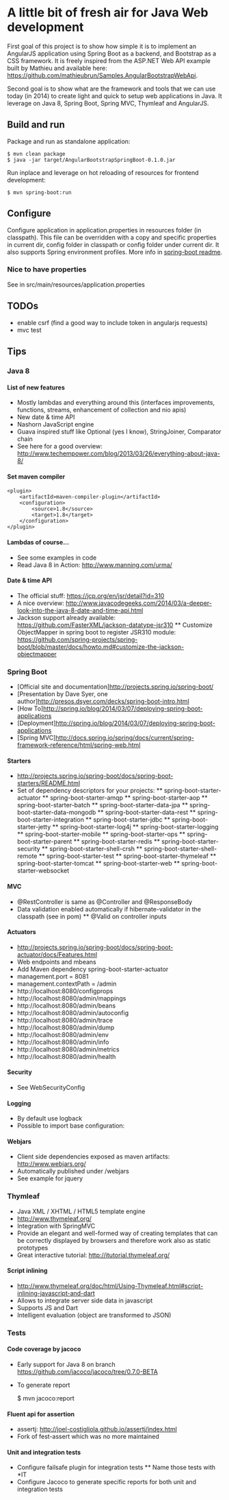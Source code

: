 # A little bit of fresh air for Java Web development

First goal of this project is to show how simple it is to implement an AngularJS application using Spring Boot as a backend,
and Bootstrap as a CSS framework. It is freely inspired from the ASP.NET Web API example built by Mathieu and available
here: https://github.com/mathieubrun/Samples.AngularBootstrapWebApi.

Second goal is to show what are the framework and tools that we can use today (in 2014) to create light and quick to setup
web applications in Java. It leverage on Java 8, Spring Boot, Spring MVC, Thymleaf and AngularJS.

## Build and run
Package and run as standalone application:

    $ mvn clean package
    $ java -jar target/AngularBootstrapSpringBoot-0.1.0.jar

Run inplace and leverage on hot reloading of resources for frontend development:

    $ mvn spring-boot:run

## Configure
Configure application in application.properties in resources folder (in classpath). This file can be overridden with
a copy and specific properties in current dir, config folder in classpath or config folder under current dir. It also
supports Spring environment profiles.
More info in [spring-boot readme](http://projects.spring.io/spring-boot/docs/spring-boot/README.html#toc_6).

### Nice to have properties
See in src/main/resources/application.properties

## TODOs
* enable csrf (find a good way to include token in angularjs requests)
* mvc test

## Tips

### Java 8

#### List of new features
* Mostly lambdas and everything around this (interfaces improvements, functions, streams, enhancement of collection and nio apis)
* New date & time API
* Nashorn JavaScript engine
* Guava inspired stuff like Optional (yes I know), StringJoiner, Comparator chain
* See here for a good overview: http://www.techempower.com/blog/2013/03/26/everything-about-java-8/

#### Set maven compiler
    <plugin>
        <artifactId>maven-compiler-plugin</artifactId>
        <configuration>
            <source>1.8</source>
            <target>1.8</target>
        </configuration>
    </plugin>

#### Lambdas of course...
* See some examples in code
* Read Java 8 in Action: http://www.manning.com/urma/

#### Date & time API
* The official stuff: https://jcp.org/en/jsr/detail?id=310
* A nice overview: http://www.javacodegeeks.com/2014/03/a-deeper-look-into-the-java-8-date-and-time-api.html
* Jackson support already available: https://github.com/FasterXML/jackson-datatype-jsr310
** Customize ObjectMapper in spring boot to register JSR310 module: https://github.com/spring-projects/spring-boot/blob/master/docs/howto.md#customize-the-jackson-objectmapper

### Spring Boot
* [Official site and documentation]http://projects.spring.io/spring-boot/
* [Presentation by Dave Syer, one author]http://presos.dsyer.com/decks/spring-boot-intro.html
* [How To]http://spring.io/blog/2014/03/07/deploying-spring-boot-applications
* [Deployment]http://spring.io/blog/2014/03/07/deploying-spring-boot-applications
* [Spring MVC]http://docs.spring.io/spring/docs/current/spring-framework-reference/html/spring-web.html

#### Starters
* http://projects.spring.io/spring-boot/docs/spring-boot-starters/README.html
* Set of dependency descriptors for your projects:
** spring-boot-starter-actuator
** spring-boot-starter-amqp
** spring-boot-starter-aop
** spring-boot-starter-batch
** spring-boot-starter-data-jpa
** spring-boot-starter-data-mongodb
** spring-boot-starter-data-rest
** spring-boot-starter-integration
** spring-boot-starter-jdbc
** spring-boot-starter-jetty
** spring-boot-starter-log4j
** spring-boot-starter-logging
** spring-boot-starter-mobile
** spring-boot-starter-ops
** spring-boot-starter-parent
** spring-boot-starter-redis
** spring-boot-starter-security
** spring-boot-starter-shell-crsh
** spring-boot-starter-shell-remote
** spring-boot-starter-test
** spring-boot-starter-thymeleaf
** spring-boot-starter-tomcat
** spring-boot-starter-web
** spring-boot-starter-websocket

#### MVC
* @RestController is same as @Controller and @ResponseBody
* Data validation enabled automatically if hibernate-validator in the classpath (see in pom)
** @Valid on controller inputs

#### Actuators
* http://projects.spring.io/spring-boot/docs/spring-boot-actuator/docs/Features.html
* Web endpoints and mbeans
* Add Maven dependency spring-boot-starter-actuator
* management.port = 8081
* management.contextPath = /admin
* http://localhost:8080/configprops
* http://localhost:8080/admin/mappings
* http://localhost:8080/admin/beans
* http://localhost:8080/admin/autoconfig
* http://localhost:8080/admin/trace
* http://localhost:8080/admin/dump
* http://localhost:8080/admin/env
* http://localhost:8080/admin/info
* http://localhost:8080/admin/metrics
* http://localhost:8080/admin/health

#### Security
* See WebSecurityConfig

#### Logging
* By default use logback
* Possible to import base configuration:
    <include resource="org/springframework/boot/logging/logback/base.xml"/>

#### Webjars
* Client side dependencies exposed as maven artifacts: http://www.webjars.org/
* Automatically published under /webjars
* See example for jquery

### Thymleaf
* Java XML / XHTML / HTML5 template engine
* http://www.thymeleaf.org/
* Integration with SpringMVC
* Provide an elegant and well-formed way of creating templates that can be correctly displayed by browsers and therefore work also as static prototypes
* Great interactive tutorial: http://itutorial.thymeleaf.org/

#### Script inlining
* http://www.thymeleaf.org/doc/html/Using-Thymeleaf.html#script-inlining-javascript-and-dart
* Allows to integrate server side data in javascript
* Supports JS and Dart
* Intelligent evaluation (object are transformed to JSON)

### Tests
#### Code coverage by jacoco
* Early support for Java 8 on branch https://github.com/jacoco/jacoco/tree/0.7.0-BETA
* To generate report

    $ mvn jacoco:report

#### Fluent api for assertion
* assertj: http://joel-costigliola.github.io/assertj/index.html
* Fork of fest-assert which was no more maintained

#### Unit and integration tests
* Configure failsafe plugin for integration tests
** Name those tests with *IT
* Configure Jacoco to generate specific reports for both unit and integration tests